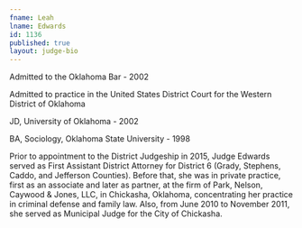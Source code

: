 ```yaml
---
fname: Leah
lname: Edwards
id: 1136
published: true
layout: judge-bio
---
```

Admitted to the Oklahoma Bar - 2002

Admitted to practice in the United States District Court for the Western
District of Oklahoma

JD, University of Oklahoma - 2002

BA, Sociology, Oklahoma State University - 1998

Prior to appointment to the District Judgeship in 2015, Judge Edwards
served as First Assistant District Attorney for District 6 (Grady,
Stephens, Caddo, and Jefferson Counties). Before that, she was in
private practice, first as an associate and later as partner, at the
firm of Park, Nelson, Caywood & Jones, LLC, in Chickasha, Oklahoma,
concentrating her practice in criminal defense and family law. Also,
from June 2010 to November 2011, she served as Municipal Judge for the
City of Chickasha.
